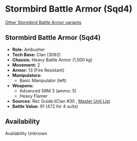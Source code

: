 # Stormbird Battle Armor (Sqd4) 

[Other Stormbird Battle Armor variants](../stormbird_battle_armor.md) 

## Stormbird Battle Armor (Sqd4) 

- **Role:** Ambusher 
- **Tech Base:** Clan (3092) 
- **Chassis:** Heavy Battle Armor (1,500 kg) 
- **Movement:** 2 
- **Armor:** 13 (Fire Resistant) 
- **Manipulators:** 
  - Basic Manipulator (left) 
- **Weapons:** 
  - Advanced SRM 3 (ammo: 5) 
  - Heavy Flamer 
- **Sources:** Rec Guide:ilClan #30 , [Master Unit List](http://masterunitlist.info/Unit/Details/9412) 
- **Battle Value:** 91 (472 for 4 suits) 

## Availability 

Availability Unknown 

